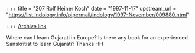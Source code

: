 +++
title = "207 Rolf Heiner Koch"
date = "1997-11-17"
upstream_url = "https://list.indology.info/pipermail/indology/1997-November/009880.html"

+++
[Archive link](https://list.indology.info/pipermail/indology/1997-November/009880.html)

Where can I learn Gujarati in Europe? Is there any
book for an experienced Sanskritist to learn
Gujarati?
Thanks
HH



